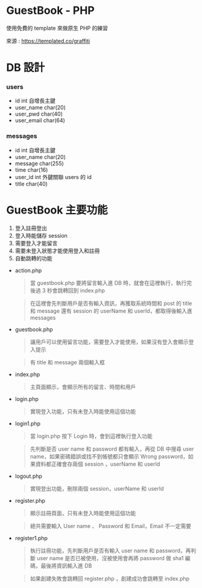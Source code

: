 # GuestBook - PHP

使用免費的 template 來做原生 PHP 的練習

來源 : https://templated.co/graffiti

# DB 設計
### users
- id int 自增長主鍵
- user_name char(20)
- user_pwd char(40)
- user_email char(64)
### messages
- id int 自增長主鍵
- user_name char(20)
- message char(255)
- time char(16)
- user_id int 外鍵關聯 users 的 id
- title char(40)

# GuestBook 主要功能
1. 登入註冊登出
2. 登入時能儲存 session
3. 需要登入才能留言
4. 需要未登入狀態才能使用登入和註冊
5. 自動跳轉的功能

- action.php
  > 當 guestbook.php 要將留言輸入進 DB 時，就會在這裡執行，執行完後過 3 秒會跳轉回到 index.php
  
  > 在這裡會先判斷用戶是否有輸入資訊，再獲取系統時間和 post 的 title 和 message 還有 session 的 userName 和 userId，都取得後輸入進 messages

- guestbook.php
  > 讓用戶可以使用留言功能，需要登入才能使用，如果沒有登入會顯示登入提示
  
  > 有 title 和 message 兩個輸入框

- index.php
  > 主頁面顯示，會顯示所有的留言、時間和用戶

- login.php
  > 實現登入功能，只有未登入時能使用這個功能

- login1.php
  > 當 login.php 按下 Login 時，會到這裡執行登入功能
  
  > 先判斷是否 user name 和 password 都有輸入，再從 DB 中搜尋 user name，如果密碼錯誤或找不到帳號都只會顯示 Wrong password，如果資料都正確會存兩個 session ，userName 和 userId

- logout.php
  > 實現登出功能，刪除兩個 session，userName 和 userId

- register.php
  > 顯示註冊頁面，只有未登入時能使用這個功能
  
  > 總共需要輸入 User name 、 Password 和 Email，Email 不一定需要

- register1.php
  > 執行註冊功能，先判斷用戶是否有輸入 user name 和 password，再判斷 user name 是否已被使用，沒被使用會再將 password 做 sha1 編碼，最後將資訊輸入進 DB
  
  > 如果創建失敗會跳轉回 register.php ，創建成功會跳轉至 index.php
